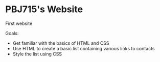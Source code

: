 # PBJ715's Website
First website

Goals:
* Get familiar with the basics of HTML and CSS
* Use HTML to create a basic list containing various links to contacts
* Style the list using CSS

